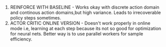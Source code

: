 1) REINFORCE WITH BASELINE - Works okay with discrete action domain and continous action domains,but high variance. Leads to irrecoverable policy steps sometimes.
2) ACTOR CRITIC ONLINE VERSION - Doesn't work properly in online mode i.e, learning at each step because its not so good for optimization for neural nets. Better way is to use parallel workers for sample efficiency.
                                 

